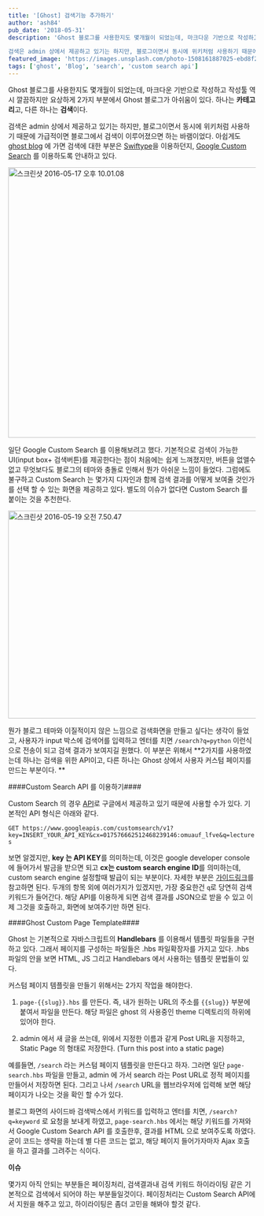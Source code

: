 ```yaml
---
title: '[Ghost] 검색기능 추가하기'
author: 'ash84'
pub_date: '2018-05-31'
description: 'Ghost 블로그를 사용한지도 몇개월이 되었는데, 마크다운 기반으로 작성하고 작성툴 역시 깔끔하지만 요상하게 2가지 부분에서 Ghost 블로그가 아쉬움이 있다. 하나는 **카테고리**고, 다른 하나는 **검색**이다. 

검색은 admin 상에서 제공하고 있기는 하지만, 블로그이면서 동시에 위키처럼 사용하기 때문에 가급적이면 블로그에서 검색이 이루어졌으면 하는 바램이었다. 아쉽게도 [ghost blog](http://blog.ghost.org) 에 가면 검색에 대한 부분은 [Swiftype](http://academy.ghost.o'
featured_image: 'https://images.unsplash.com/photo-1508161887025-ebd8f2813550?ixlib=rb-0.3.5&ixid=eyJhcHBfaWQiOjEyMDd9&s=2f43153987d39aa20d3fc5f2053f4cf6&auto=format&fit=crop&w=1950&q=80'
tags: ['ghost', 'Blog', 'search', 'custom search api']
---
```


Ghost 블로그를 사용한지도 몇개월이 되었는데, 마크다운 기반으로 작성하고 작성툴 역시 깔끔하지만 요상하게 2가지 부분에서 Ghost 블로그가 아쉬움이 있다. 하나는 **카테고리**고, 다른 하나는 **검색**이다. 

검색은 admin 상에서 제공하고 있기는 하지만, 블로그이면서 동시에 위키처럼 사용하기 때문에 가급적이면 블로그에서 검색이 이루어졌으면 하는 바램이었다. 아쉽게도 [ghost blog](http://blog.ghost.org) 에 가면 검색에 대한 부분은 [Swiftype](http://academy.ghost.org/how-to-add-swiftype-search-to-your-ghost-blog/)을 이용하던지, [Google Custom Search](http://academy.ghost.org/how-to-add-google-custom-search-to-your-ghost-blog/) 를 이용하도록 안내하고 있다. 


<a data-flickr-embed="true"  href="https://www.flickr.com/photos/sh84ahn/27038657236/in/dateposted-public/" title="스크린샷 2016-05-17 오후 10.01.08"><img src="https://farm8.staticflickr.com/7223/27038657236_6c2c62b324_z.jpg" width="552" height="549" alt="스크린샷 2016-05-17 오후 10.01.08"></a><script async src="//embedr.flickr.com/assets/client-code.js" charset="utf-8"></script>


일단 Google Custom Search 를 이용해보려고 했다. 기본적으로 검색이 가능한 UI(input box+ 검색버튼)를 제공한다는 점이 처음에는 쉽게 느껴졌지만, 버튼을 없앨수 없고 무엇보다도 블로그의 테마와 충돌로 인해서 뭔가 아쉬운 느낌이 들었다. 그럼에도 불구하고 Custom Search 는 몇가지 디자인과 함께 검색 결과를 어떻게 보여줄 것인가를 선택 할 수 있는 화면을 제공하고 있다. 별도의 이슈가 없다면 Custom Search 를 붙이는 것을 추천한다. 


<a data-flickr-embed="true"  href="https://www.flickr.com/photos/sh84ahn/27006743132/in/dateposted-public/" title="스크린샷 2016-05-19 오전 7.50.47"><img src="https://farm8.staticflickr.com/7499/27006743132_c6fa6c4f14_z.jpg" width="640" height="422" alt="스크린샷 2016-05-19 오전 7.50.47"></a><script async src="//embedr.flickr.com/assets/client-code.js" charset="utf-8"></script>


뭔가 블로그 테마와 이질적이지 않은 느낌으로 검색화면을 만들고 싶다는 생각이 들었고, 사용자가 input 박스에 검색어를 입력하고 엔터를 치면 `/search?q=python` 이런식으로 전송이 되고 검색 결과가 보여지길 원했다. 이 부분은 위해서 **2가지를 사용하였는데 하나는 검색을 위한 API이고, 다른 하나는 Ghost 상에서 사용자 커스텀 페이지를 만드는 부분이다. **

####Custom Search API 를 이용하기####

Custom Search 의 경우 [API](https://developers.google.com/custom-search/json-api/v1/using_rest#making_a_request)로 구글에서 제공하고 있기 때문에 사용할 수가 있다. 기본적인 API 형식은 아래와 같다. 

`GET https://www.googleapis.com/customsearch/v1?key=INSERT_YOUR_API_KEY&cx=017576662512468239146:omuauf_lfve&q=lectures`


보면 알겠지만, **key 는  API KEY**를 의미하는데, 이것은 google developer console 에 들어가서 발금을 받으면 되고 **cx는 custom search engine ID**를 의미하는데, custom search engine 설정할때 발급이 되는 부분이다. 자세한 부분은 [가이드링크](https://developers.google.com/custom-search/json-api/v1/using_rest)를 참고하면 된다. 두개의 항목 외에 여러가지가 있겠지만, 가장 중요한건 `q`로 당연히 검색 키워드가 들어간다. 해당 API를 이용하게 되면 검색 결과를 JSON으로 받을 수 있고 이제 그것을 호출하고, 화면에 보여주기만 하면 된다. 

####Ghost Custom Page Template####

Ghost 는 기본적으로 자바스크립트의 **Handlebars** 를 이용해서 템플릿 파일들을 구현하고 있다. 그래서 페이지를 구성하는 파일들은 .hbs 파일확장자를 가지고 있다. .hbs 파일의 안을 보면 HTML, JS 그리고 Handlebars 에서 사용하는 템플릿 문법들이 있다. 

커스텀 페이지 템플릿을 만들기 위해서는 2가지 작업을 해야한다. 

1. `page-{{slug}}.hbs` 를 만든다. 즉, 내가 원하는 URL의 주소를 `{{slug}}` 부분에 붙여서 파일을 만든다. 해당 파일은 ghost 의 사용중인 theme 디렉토리의 하위에 있어야 한다. 

2. admin 에서 새 글을 쓰는데, 위에서 지정한 이름과 같게 Post URL을 지정하고, Static Page 의 형태로 저장한다. (Turn this post into a static page)

예를들면, `/search` 라는 커스텀 페이지 템플릿을 만든다고 하자. 그러면 일단 `page-search.hbs` 파일을 만들고, admin 에 가서 search 라는 Post URL로 정적 페이지를 만들어서 저장하면 된다. 그리고 나서 `/search` URL을 웹브라우저에 입력해 보면 해당 페이지가 나오는 것을 확인 할 수가 있다. 

블로그 화면의 사이드바 검색박스에서 키워드를 입력하고 엔터를 치면, `/search?q=keyword` 로 요청을 보내게 하였고, `page-search.hbs` 에서는 해당 키워드를 가져와서 Google Custom Search API 를 호출한후, 결과를 HTML 으로 보여주도록 하였다. 굳이 코드는 생략을 하는데 별 다른 코드는 없고, 해당 페이지 들어가자마자 Ajax 호출을 하고 결과를 그려주는 식이다. 


**이슈**

몇가지 아직 안되는 부분들은 페이징처리, 검색결과내 검색 키워드 하이라이팅 같은 기본적으로 검색에서 되어야 하는 부분들일것이다. 페이징처리는 Custom Search API에서 지원을 해주고 있고, 하이라이팅은 좀더 고민을 해봐야 할것 같다. 



